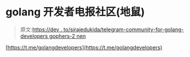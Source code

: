 # golang 开发者电报社区(地鼠)

> 原文:[https://dev . to/sirajedukida/telegram-community-for-golang-developers gophers-2 nen](https://dev.to/sirajedukida/telegram-community-for-golang-developersgophers-2nen)

[https://t.me/golangdevelopers](https://t.me/golangdevelopers)